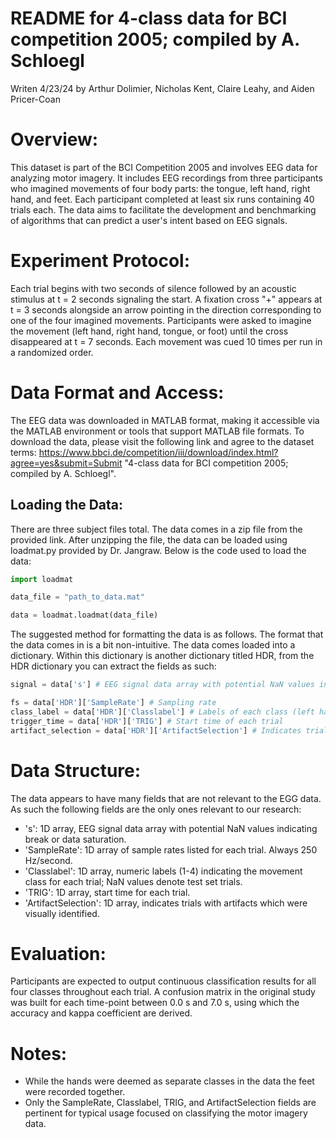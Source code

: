 # README for 4-class data for BCI competition 2005; compiled by A. Schloegl

Writen 4/23/24 by Arthur Dolimier, Nicholas Kent, Claire Leahy, and Aiden Pricer-Coan

# Overview:
This dataset is part of the BCI Competition 2005 and involves EEG data for analyzing motor imagery. It includes EEG recordings from three participants who imagined movements of four body parts: the tongue, left hand, right hand, and feet. Each participant completed at least six runs containing 40 trials each. The data aims to facilitate the development and benchmarking of algorithms that can predict a user's intent based on EEG signals.

# Experiment Protocol:
Each trial begins with two seconds of silence followed by an acoustic stimulus at t = 2 seconds signaling the start. A fixation cross "+" appears at t = 3 seconds alongside an arrow pointing in the direction corresponding to one of the four imagined movements. Participants were asked to imagine the movement (left hand, right hand, tongue, or foot) until the cross disappeared at t = 7 seconds. Each movement was cued 10 times per run in a randomized order.

# Data Format and Access:
The EEG data was downloaded in MATLAB format, making it accessible via the MATLAB environment or tools that support MATLAB file formats. To download the data, please visit the following link and agree to the dataset terms: https://www.bbci.de/competition/iii/download/index.html?agree=yes&submit=Submit "4-class data for BCI competition 2005; compiled by A. Schloegl".

## Loading the Data:
There are three subject files total. The data comes in a zip file from the provided link. After unzipping the file, the data can be loaded using loadmat.py provided by Dr. Jangraw. Below is the code used to load the data:
```python
import loadmat

data_file = "path_to_data.mat"

data = loadmat.loadmat(data_file)
```

The suggested method for formatting the data is as follows. The format that the data comes in is a bit non-intuitive. The data comes loaded into a dictionary. Within this dictionary is another dictionary titled HDR, from the HDR dictionary you can extract the fields as such:

```python
signal = data['s'] # EEG signal data array with potential NaN values indicating breaks or data saturation.

fs = data['HDR']['SampleRate'] # Sampling rate
class_label = data['HDR']['Classlabel'] # Labels of each class (left hand=1, right hand=2, foot=3, tongue=4) and NAN (trials of the test set)
trigger_time = data['HDR']['TRIG'] # Start time of each trial
artifact_selection = data['HDR']['ArtifactSelection'] # Indicates trials with artifacts which were visually identified
```

# Data Structure:
The data appears to have many fields that are not relevant to the EGG data. As such the following fields are the only ones relevant to our research:
- 's': 1D array, EEG signal data array with potential NaN values indicating break or data saturation.
- 'SampleRate': 1D array of sample rates listed for each trial. Always 250 Hz/second.
- 'Classlabel': 1D array, numeric labels (1-4) indicating the movement class for each trial; NaN values denote test set trials.
- 'TRIG': 1D array, start time for each trial.
- 'ArtifactSelection': 1D array, indicates trials with artifacts which were visually identified.

# Evaluation:
Participants are expected to output continuous classification results for all four classes throughout each trial. A confusion matrix in the original study was built for each time-point between 0.0 s and 7.0 s, using which the accuracy and kappa coefficient are derived.

# Notes: 
- While the hands were deemed as separate classes in the data the feet were recorded together.
- Only the SampleRate, Classlabel, TRIG, and ArtifactSelection fields are pertinent for typical usage focused on classifying the motor imagery data.